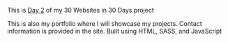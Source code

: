 This is <a href="https://cwang1996.github.io/Portfolio/">Day 2</a> of my 30 Websites in 30 Days project

This is also my portfolio where I will showcase my projects. Contact information is provided in the site. Built using HTML, SASS, and JavaScript

